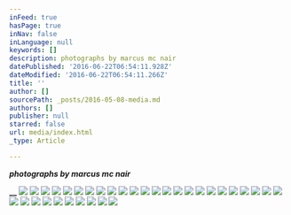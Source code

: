 ```yaml
---
inFeed: true
hasPage: true
inNav: false
inLanguage: null
keywords: []
description: photographs by marcus mc nair
datePublished: '2016-06-22T06:54:11.928Z'
dateModified: '2016-06-22T06:54:11.266Z'
title: ''
author: []
sourcePath: _posts/2016-05-08-media.md
authors: []
publisher: null
starred: false
url: media/index.html
_type: Article

---
```

**_photographs by marcus mc nair_**

**__**
![](https://the-grid-user-content.s3-us-west-2.amazonaws.com/b432c31a-e5f7-4988-b251-b4657543a396.jpg)
![](https://the-grid-user-content.s3-us-west-2.amazonaws.com/ec2dc76e-dd4f-4b00-894d-dc0f8d2d1416.jpg)
![](https://the-grid-user-content.s3-us-west-2.amazonaws.com/3b538ff0-a216-4d1a-8cd6-0eb0fba045cb.jpg)
![](https://the-grid-user-content.s3-us-west-2.amazonaws.com/9356336c-0cf3-4f97-82bc-6db01cda6d9e.jpg)
![](https://the-grid-user-content.s3-us-west-2.amazonaws.com/45f51f52-0898-4172-8ce2-7203050ab21c.jpg)
![](https://the-grid-user-content.s3-us-west-2.amazonaws.com/adaaf2a2-8564-40a3-a4b0-8252e7bbe24f.jpg)
![](https://the-grid-user-content.s3-us-west-2.amazonaws.com/721f0c14-d2e4-4e5a-b6bd-c856376afdaf.jpg)
![](https://the-grid-user-content.s3-us-west-2.amazonaws.com/af90aee6-cf17-4d06-803a-6b42550a0d9c.jpg)
![](https://the-grid-user-content.s3-us-west-2.amazonaws.com/0fac1e71-b6f6-4f57-affa-29cab53d40c5.jpg)
![](https://the-grid-user-content.s3-us-west-2.amazonaws.com/e0a35dfd-62a5-4753-8751-1504fdfa53d0.jpg)
![](https://the-grid-user-content.s3-us-west-2.amazonaws.com/28641eb2-7faf-4714-bcc3-ad39d4d1b76e.jpg)
![](https://the-grid-user-content.s3-us-west-2.amazonaws.com/65b98bcd-13a1-4646-a028-cd6a2ef17e49.jpg)
![](https://the-grid-user-content.s3-us-west-2.amazonaws.com/f610361f-a117-4ab9-96f1-e488e63a3437.jpg)
![](https://the-grid-user-content.s3-us-west-2.amazonaws.com/f30a71ba-3102-4d6b-8276-98d370e2431c.jpg)
![](https://the-grid-user-content.s3-us-west-2.amazonaws.com/ce8c1af2-fd14-44ad-a08e-f95baaae2fa2.jpg)
![](https://the-grid-user-content.s3-us-west-2.amazonaws.com/5a0775ab-a769-40dd-b95e-c9ca87687ec7.jpg)
![](https://the-grid-user-content.s3-us-west-2.amazonaws.com/ac5d0960-3065-42b0-b10a-6caeea9abeee.jpg)
![](https://the-grid-user-content.s3-us-west-2.amazonaws.com/1e07c136-0090-4ffc-a18a-6867d2642f2e.jpg)
![](https://the-grid-user-content.s3-us-west-2.amazonaws.com/35b56237-0728-448c-a1ba-d432f23462b1.jpg)
![](https://the-grid-user-content.s3-us-west-2.amazonaws.com/86037e42-6063-4011-b8f5-e7c51d7c894b.jpg)
![](https://the-grid-user-content.s3-us-west-2.amazonaws.com/a66bc748-bc11-4d23-b8b4-5b717959ff72.jpg)
![](https://the-grid-user-content.s3-us-west-2.amazonaws.com/260d844a-9d68-48ad-903b-492099468283.jpg)
![](https://the-grid-user-content.s3-us-west-2.amazonaws.com/f25aa91c-da37-4f47-a2ca-f2ff68871711.jpg)
![](https://the-grid-user-content.s3-us-west-2.amazonaws.com/1e2ca017-882e-45c3-b0e2-aa4b493a6853.jpg)
![](https://the-grid-user-content.s3-us-west-2.amazonaws.com/c57b3fbc-f4b5-4e4b-95af-4b635422802b.jpg)
![](https://the-grid-user-content.s3-us-west-2.amazonaws.com/153cad9e-25a1-4589-a3cd-9768bd518ed9.jpg)
![](https://the-grid-user-content.s3-us-west-2.amazonaws.com/1dc15eea-24b9-40af-8b9d-2641f9211c3e.jpg)
![](https://the-grid-user-content.s3-us-west-2.amazonaws.com/43b678ad-0086-4be4-b194-a28bd2765677.jpg)
![](https://the-grid-user-content.s3-us-west-2.amazonaws.com/f287e3f7-9368-4ade-bd9f-8477f15e5929.jpg)
![](https://the-grid-user-content.s3-us-west-2.amazonaws.com/b9d0e557-47f3-4640-9777-1dac68ac13e9.jpg)
![](https://the-grid-user-content.s3-us-west-2.amazonaws.com/b03d2b79-6639-4733-873b-718e108a3a02.jpg)
![](https://the-grid-user-content.s3-us-west-2.amazonaws.com/7f5e5e1b-b20c-42ee-8305-62dd8b267633.jpg)
![](https://the-grid-user-content.s3-us-west-2.amazonaws.com/4a1bfece-1d27-4265-bd43-bbad099bdd8f.jpg)
![](https://the-grid-user-content.s3-us-west-2.amazonaws.com/a50f0825-ef01-4642-83b8-49ff7ba1349c.jpg)